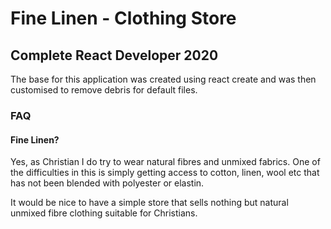 # Fine Linen - Clothing Store
## Complete React Developer 2020

The base for this application was created using react create and was then customised to remove
debris for default files.

### FAQ

#### Fine Linen?

Yes, as Christian I do try to wear natural fibres and unmixed fabrics. One of the difficulties in this is simply getting access to cotton, linen, wool etc that has not been blended with polyester or elastin.

It would be nice to have a simple store that sells nothing but natural unmixed fibre clothing suitable for Christians.